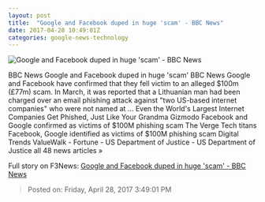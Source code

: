 ```yaml
---
layout: post
title:  "Google and Facebook duped in huge 'scam' - BBC News"
date: 2017-04-28 10:49:01Z
categories: google-news-technology
---
```


![Google and Facebook duped in huge 'scam' - BBC News](https://ichef-1.bbci.co.uk/news/1024/cpsprodpb/15786/production/_95824978_gettyimages-516894472.jpg)

BBC News Google and Facebook duped in huge 'scam' BBC News Google and Facebook have confirmed that they fell victim to an alleged $100m (£77m) scam. In March, it was reported that a Lithuanian man had been charged over an email phishing attack against "two US-based internet companies" who were not named at ... Even the World's Largest Internet Companies Get Phished, Just Like Your Grandma Gizmodo Facebook and Google confirmed as victims of $100M phishing scam The Verge Tech titans Facebook, Google identified as victims of $100M phishing scam Digital Trends ValueWalk - Fortune - US Department of Justice - US Department of Justice all 48 news articles »


Full story on F3News: [Google and Facebook duped in huge 'scam' - BBC News](http://www.f3nws.com/n/XTBAEJ)

> Posted on: Friday, April 28, 2017 3:49:01 PM
